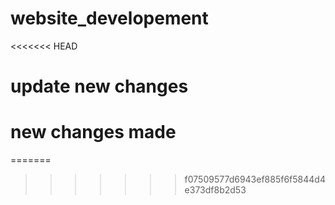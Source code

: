 # website_developement
<<<<<<< HEAD
# update new changes
# new changes made
=======



>>>>>>> f07509577d6943ef885f6f5844d4e373df8b2d53
